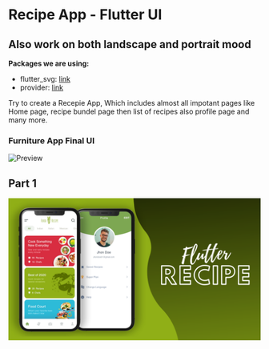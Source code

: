 # Recipe App - Flutter UI


## Also work on both landscape and portrait mood

**Packages we are using:**

- flutter_svg: [link](https://pub.dev/packages/flutter_svg)
- provider: [link](https://pub.dev/packages/provider)

Try to create a Recepie App, Which includes almost all impotant pages like Home page, recipe bundel page then list of recipes also profile page and many more.

### Furniture App Final UI

![Preview](part_1.gif)

## Part 1

![App UI](/ui.png)

